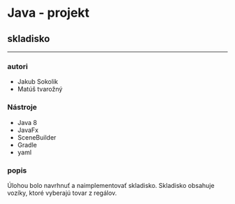 # Java - projekt
## skladisko
 ---

### autori
 - Jakub Sokolik
 - Matúš tvarožný

### Nástroje
  - Java 8
  - JavaFx
  - SceneBuilder
  - Gradle
  - yaml

### popis
Úlohou bolo navrhnuť a naimplementovať skladisko. Skladisko obsahuje vozíky, ktoré vyberajú tovar z regálov.
